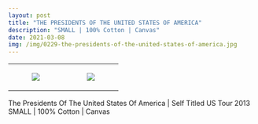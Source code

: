 ```yaml
---
layout: post
title: "THE PRESIDENTS OF THE UNITED STATES OF AMERICA"
description: "SMALL | 100% Cotton | Canvas"
date: 2021-03-08
img: /img/0229-the-presidents-of-the-united-states-of-america.jpg
---
```




<table style="width:100%;"><tr><td style="vertical-align:top;">
      <figure class="tmblr-full" data-orig-height="2048" data-orig-width="1365" data-orig-src="https://concertshirts.netlify.app/shirts/0229/0229-01.jpg"><img src="https://64.media.tumblr.com/4bbf4308d0cc9dc925d4b0ec298ea0d2/f4a14acf4d4bf2d0-0e/s540x810/ca904b9a5a62e0ec8b45f05012875f5e24e180a4.jpg" data-orig-height="2048" data-orig-width="1365" data-orig-src="https://concertshirts.netlify.app/shirts/0229/0229-01.jpg"/></figure></td>
    <td style="vertical-align:top;">
      <figure class="tmblr-full" data-orig-height="2048" data-orig-width="1365" data-orig-src="https://concertshirts.netlify.app/shirts/0229/0229-02.jpg"><img src="https://64.media.tumblr.com/eb5917731c31fc138a159387426c4478/f4a14acf4d4bf2d0-92/s540x810/68e163eddeba8b50dcb7c9e090ecdc768265648c.jpg" data-orig-height="2048" data-orig-width="1365" data-orig-src="https://concertshirts.netlify.app/shirts/0229/0229-02.jpg"/></figure></td>
  </tr></table><p>
  The Presidents Of The United States Of America | Self Titled US Tour 2013<br/>SMALL | 100% Cotton | Canvas
</p>
